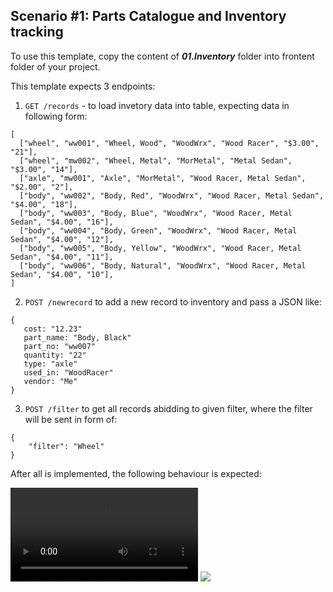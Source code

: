 ## Scenario #1: Parts Catalogue and Inventory tracking

To use this template, copy the content of **_01.Inventory_** folder into frontent folder of your project.

This template expects 3 endpoints:

1. `GET /records` - to load invetory data into table,
    expecting data in following form:
``` 
[
  ["wheel", "ww001", "Wheel, Wood", "WoodWrx", "Wood Racer", "$3.00", "21"],
  ["wheel", "mw002", "Wheel, Metal", "MorMetal", "Metal Sedan", "$3.00", "14"],
  ["axle", "mw001", "Axle", "MorMetal", "Wood Racer, Metal Sedan", "$2.00", "2"],
  ["body", "ww002", "Body, Red", "WoodWrx", "Wood Racer, Metal Sedan", "$4.00", "18"],
  ["body", "ww003", "Body, Blue", "WoodWrx", "Wood Racer, Metal Sedan", "$4.00", "16"],
  ["body", "ww004", "Body, Green", "WoodWrx", "Wood Racer, Metal Sedan", "$4.00", "12"],
  ["body", "ww005", "Body, Yellow", "WoodWrx", "Wood Racer, Metal Sedan", "$4.00", "11"],
  ["body", "ww006", "Body, Natural", "WoodWrx", "Wood Racer, Metal Sedan", "$4.00", "10"],
]
```
    
 2. `POST /newrecord` to add a new record to inventory and pass a JSON like:
 
 ```
 {
    cost: "12.23"
    part_name: "Body, Black"
    part_no: "ww007"
    quantity: "22"
    type: "axle"
    used_in: "WoodRacer"
    vendor: "Me"
 }
 ```
 
 3. `POST /filter` to get all records abidding to given filter, where the filter will be sent in form of:

```
{
    "filter": "Wheel"
}
```

After all is implemented, the following behaviour is expected:

![](https://user-images.githubusercontent.com/969404/111041220-49099600-8405-11eb-93ad-d21f3e8ae14e.mp4)
![](https://user-images.githubusercontent.com/969404/111041270-69395500-8405-11eb-81b3-a0199428bdbb.gif)
